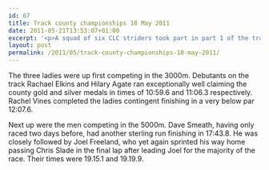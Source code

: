 ```yaml
---
id: 67
title: Track county championships 18 May 2011
date: 2011-05-21T13:53:07+01:00
excerpt: '<p>A squad of six CLC striders took part in part 1 of the track county championships at the Prince of Wales stadium.</p>'
layout: post
permalink: /2011/05/track-county-championships-18-may-2011/
---
```

</p> 

The three ladies were up first competing in the 3000m. Debutants on the track Rachael Elkins and Hilary Agate ran exceptionally well claiming the county gold and silver medals in times of 10:59.6 and 11:06.3 respectively. Rachel Vines completed the ladies contingent finishing in a very below par 12:07.6.

Next up were the men competing in the 5000m. Dave Smeath, having only raced two days before, had another sterling run finishing in 17:43.8. He was closely followed by Joel Freeland, who yet again sprinted his way home passing Chris Slade in the final lap after leading Joel for the majority of the race. Their times were 19.15.1 and 19.19.9.</p>